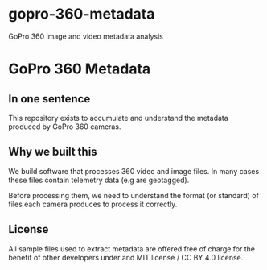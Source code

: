 # gopro-360-metadata
GoPro 360 image and video metadata analysis


# GoPro 360 Metadata

## In one sentence

This repository exists to accumulate and understand the metadata produced by GoPro 360 cameras.

## Why we built this

We build software that processes 360 video and image files. In many cases these files contain telemetry data (e.g are geotagged).

Before processing them, we need to understand the format (or standard) of files each camera produces to process it correctly.

## License

All sample files used to extract metadata are offered free of charge for the benefit of other developers under and MIT license / CC BY 4.0 license.